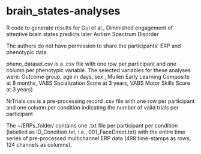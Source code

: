 # brain_states-analyses
R code to generate results for Gui et al., Diminished engagement of attentive brain states predicts later Autism Spectrum Disorder


The authors do not have permission to share the participants' ERP and phenotypic data. 

pheno_dataset.csv is a .csv file with one row per participant and one column per phenotypic variable. The selected variables for these analyses were: Outcome group, age in days, sex , Mullen Early Learning Composite at 8 months, VABS Socialization Score at 3 years, VABS Motor Skills Score at 3 years)

NrTrials.csv is a pre-processing record .csv file with one row per participant and one column per condition indicating the number of valid trials per participant

The ~/ERPs_folder/ contains one .txt file per participant per condition (labelled as ID_Condition.txt, i.e., 001_FaceDirect.txt) with the entire time series of pre-processed multichannel ERP data (498 time-stamps as rows, 124 channels as columns).
